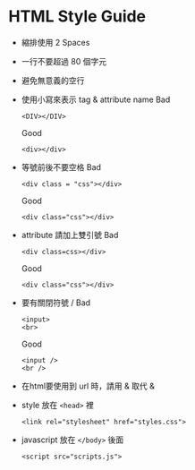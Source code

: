 # HTML Style Guide

*   縮排使用 2 Spaces
*   一行不要超過 80 個字元
*   避免無意義的空行
*   使用小寫來表示 tag & attribute name
    Bad

        <DIV></DIV>

    Good

        <div></div>

*   等號前後不要空格
    Bad

        <div class = "css"></div>
    Good

        <div class="css"></div>

*   attribute 請加上雙引號
    Bad

        <div class=css></div>
    Good

        <div class="css"></div>

*   要有關閉符號  /
    Bad
    
        <input>
        <br>

    Good

        <input />
        <br />

*   在html要使用到 url 時，請用 &amp; 取代 &

*   style 放在 `<head>` 裡

        <link rel="stylesheet" href="styles.css">

*   javascript 放在 `</body>` 後面
        
        <script src="scripts.js">

